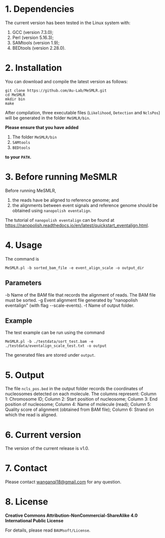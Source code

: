 # 1. Dependencies

The current version has been tested in the Linux system with:
1. GCC (version 7.3.0);
2. Perl (version 5.16.3);
3. SAMtools (version 1.9);
4. BEDtools (version 2.28.0).



# 2. Installation

You can download and compile the latest version as follows:

```
git clone https://github.com/Au-Lab/MeSMLR.git
cd MeSMLR
mkdir bin
make
```

After compilation, three executable files (`Likelihood`, `Detection` and `NclsPos`) will be generated in the folder `MeSMLR/bin`.


**Please ensure that you have added**

1. The folder `MeSMLR/bin`
2. `SAMtools`
3. `BEDtools`

**to your `PATH`.**



# 3. Before running MeSMLR

Before running MeSMLR,
1. the reads have be aligned to reference genome; and
2. the alignments between event signals and reference genome should be obtained using `nanopolish eventalign`.

The tutorial of `nanopolish eventalign` can be found at https://nanopolish.readthedocs.io/en/latest/quickstart_eventalign.html.



# 4. Usage

The command is

```
MeSMLR.pl -b sorted_bam_file -e event_align_scale -o output_dir
```

## Parameters

-b   <STRING>   Name of the BAM file that records the alignment of reads. The BAM file must be sorted.
-g   <STRING>   Event alignment file generated by "nanopolish eventalign" (with flag --scale-events).
-t   <STRING>   Name of output folder.

## Example

The test example can be run using the command

```
MeSMLR.pl -b ./testdata/sort_test.bam -e ./testdata/eventalign_scale_test.txt -o output
```

The generated files are stored under `output`.



# 5. Output

The file `ncls_pos.bed` in the output folder records the coordinates of nucleosomes detected on each molecule. The columns represent:
Column 1: Chromosome ID;
Column 2: Start position of nucleosome;
Column 3: End position of nucleosome;
Column 4: Name of molecule (read);
Column 5: Quality score of alignment (obtained from BAM file);
Column 6: Strand on which the read is aligned.



# 6. Current version

The version of the current release is v1.0.



# 7. Contact

Please contact wanganqi18@gmail.com for any question.



# 8. License

**Creative Commons Attribution-NonCommercial-ShareAlike 4.0 International Public License**

For details, please read `BAUMsoft/License`.
